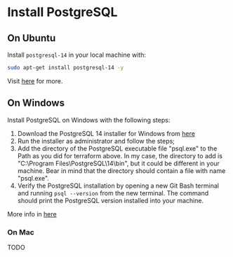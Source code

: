 
# Install PostgreSQL

## On Ubuntu

Install `postgresql-14` in your local machine with:
```bash
sudo apt-get install postgresql-14 -y
```
Visit [here](https://www.postgresql.org/download/linux/ubuntu/) for more.

## On Windows

Install PostgreSQL on Windows with the following steps:

1. Download the PostgreSQL 14 installer for Windows from
   [here](https://www.enterprisedb.com/downloads/postgres-postgresql-downloads)
2. Run the installer as administrator and follow the steps;
3. Add the directory of the PostgreSQL executable file "psql.exe" to the Path as you did for terraform above. In my
   case, the directory to add is "C:\Program Files\PostgreSQL\14\bin", but it could be different in your machine. Bear in
   mind that the directory should contain a file with name "psql.exe".
4. Verify the PostgreSQL installation by opening a new Git Bash terminal and running `psql --version` from the new
   terminal. The command should print the PostgreSQL version installed into your machine.

More info in [here](https://medium.com/@itayperry91/get-started-with-postgresql-on-windows-a-juniors-life-4adfa6dd10e) 

### On Mac
TODO
